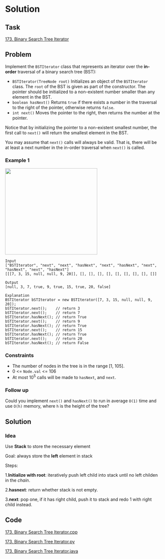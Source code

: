 # Solution

## Task

[173. Binary Search Tree Iterator](https://leetcode-cn.com/problems/binary-search-tree-iterator/)

## Problem

Implement the ``BSTIterator`` class that represents an iterator over the **in-order** traversal of a binary search tree (BST):

* ``BSTIterator(TreeNode root)`` Initializes an object of the ``BSTIterator`` class. The ``root`` of the BST is given as part of the constructor. The pointer should be initialized to a non-existent number smaller than any element in the BST.
* ``boolean hasNext()`` Returns ``true`` if there exists a number in the traversal to the right of the pointer, otherwise returns ``false``.
* ``int next()`` Moves the pointer to the right, then returns the number at the pointer.
 
Notice that by initializing the pointer to a non-existent smallest number, the first call to ``next()`` will return the smallest element in the BST.

You may assume that ``next()`` calls will always be valid. That is, there will be at least a next number in the in-order traversal when ``next()`` is called.

### Example 1
<img width="300" height="280" src="https://assets.leetcode.com/uploads/2018/12/25/bst-tree.png"/>

```
Input
["BSTIterator", "next", "next", "hasNext", "next", "hasNext", "next", "hasNext", "next", "hasNext"]
[[[7, 3, 15, null, null, 9, 20]], [], [], [], [], [], [], [], [], []]

Output
[null, 3, 7, true, 9, true, 15, true, 20, false]

Explanation
BSTIterator bSTIterator = new BSTIterator([7, 3, 15, null, null, 9, 20]);
bSTIterator.next();    // return 3
bSTIterator.next();    // return 7
bSTIterator.hasNext(); // return True
bSTIterator.next();    // return 9
bSTIterator.hasNext(); // return True
bSTIterator.next();    // return 15
bSTIterator.hasNext(); // return True
bSTIterator.next();    // return 20
bSTIterator.hasNext(); // return False
```

### Constraints

* The number of nodes in the tree is in the range [1, 105].
* 0 <= ``Node.val`` <= 106
* At most 10<sup>5</sup> calls will be made to ``hasNext``, and ``next``.
 
### Follow up

Could you implement ``next()`` and ``hasNext()`` to run in average ``O(1)`` time and use ``O(h)`` memory, where ``h`` is the height of the tree?

## Solution

### Idea
Use **Stack** to store the necessary element

Goal: always store the **left** element in stack

Steps:

  1.**Initialize with root**: iteratively push left child into stack until no left childen in the *chain*.
  
  2.**hasnext**: return whether stack is not empty.

  3.**next**: pop one, if it has right child, push it to stack and redo 1 with right child instead.

## Code
[173. Binary Search Tree Iterator.cpp](https://github.com/0oTedo0/Leetcode-Exercises/blob/main/Daily%20Exercises/Mar%202021/2021-03-28%20:%20173.%20Binary%20Search%20Tree%20Iterator/173.%20Binary%20Search%20Tree%20Iterator.cpp)

[173. Binary Search Tree Iterator.py](https://github.com/0oTedo0/Leetcode-Exercises/blob/main/Daily%20Exercises/Mar%202021/2021-03-28%20:%20173.%20Binary%20Search%20Tree%20Iterator/173.%20Binary%20Search%20Tree%20Iterator.py)

[173. Binary Search Tree Iterator.java](https://github.com/0oTedo0/Leetcode-Exercises/blob/main/Daily%20Exercises/Mar%202021/2021-03-28%20:%20173.%20Binary%20Search%20Tree%20Iterator/173.%20Binary%20Search%20Tree%20Iterator.java)

